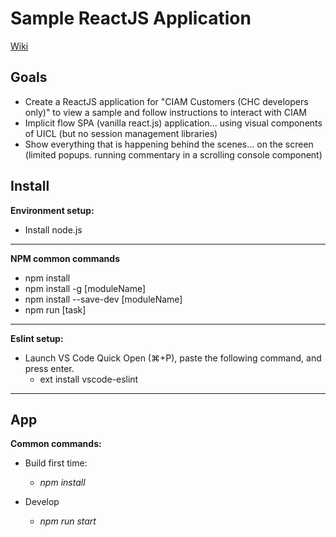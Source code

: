 # Sample ReactJS Application

[Wiki](https://wiki.healthcareit.net/display/CIAM/Sample+ReactJS+Application)


## Goals

- Create a ReactJS application for "CIAM Customers (CHC developers only)" to view a sample and follow instructions to interact with CIAM
- Implicit flow SPA (vanilla react.js) application... using visual components of UICL (but no session management libraries)
- Show everything that is happening behind the scenes... on the screen (limited popups. running commentary in a scrolling console component)



## Install

**Environment setup:**

 - Install node.js

 
----------

**NPM common commands**

 - npm install
 - npm install -g [moduleName]
 - npm install --save-dev [moduleName]
 - npm run [task]

----------

**Eslint setup:**

 - Launch VS Code Quick Open (⌘+P), paste the following command, and press enter.
 	- ext install vscode-eslint
 
----------

## App

**Common commands:**

 - Build first time:
	 - *npm install*
 
 - Develop
	 - *npm run start*


